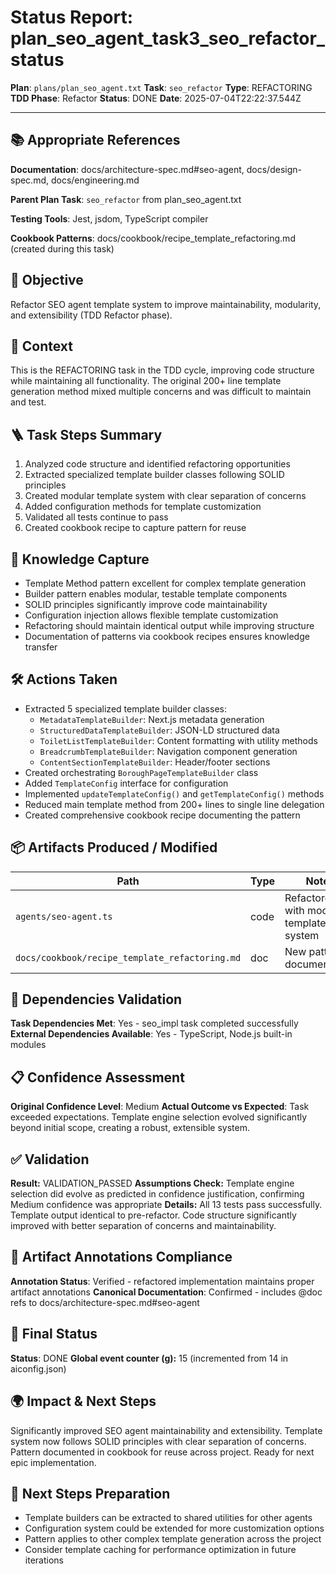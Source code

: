 <!-- Save as status/plan_<id>_task_<id>_status.md -->
# Status Report: plan_seo_agent_task3_seo_refactor_status

**Plan**: `plans/plan_seo_agent.txt`
**Task**: `seo_refactor`
**Type**: REFACTORING
**TDD Phase**: Refactor
**Status**: DONE
**Date**: 2025-07-04T22:22:37.544Z

---

## 📚 Appropriate References

**Documentation**: docs/architecture-spec.md#seo-agent, docs/design-spec.md, docs/engineering.md

**Parent Plan Task**: `seo_refactor` from plan_seo_agent.txt

**Testing Tools**: Jest, jsdom, TypeScript compiler

**Cookbook Patterns**: docs/cookbook/recipe_template_refactoring.md (created during this task)

## 🎯 Objective

Refactor SEO agent template system to improve maintainability, modularity, and extensibility (TDD Refactor phase).

## 📝 Context

This is the REFACTORING task in the TDD cycle, improving code structure while maintaining all functionality. The original 200+ line template generation method mixed multiple concerns and was difficult to maintain and test.

## 🪜 Task Steps Summary

1. Analyzed code structure and identified refactoring opportunities
2. Extracted specialized template builder classes following SOLID principles
3. Created modular template system with clear separation of concerns
4. Added configuration methods for template customization
5. Validated all tests continue to pass
6. Created cookbook recipe to capture pattern for reuse

## 🧠 Knowledge Capture

- Template Method pattern excellent for complex template generation
- Builder pattern enables modular, testable template components
- SOLID principles significantly improve code maintainability
- Configuration injection allows flexible template customization
- Refactoring should maintain identical output while improving structure
- Documentation of patterns via cookbook recipes ensures knowledge transfer

## 🛠 Actions Taken

- Extracted 5 specialized template builder classes:
  - `MetadataTemplateBuilder`: Next.js metadata generation
  - `StructuredDataTemplateBuilder`: JSON-LD structured data
  - `ToiletListTemplateBuilder`: Content formatting with utility methods
  - `BreadcrumbTemplateBuilder`: Navigation component generation
  - `ContentSectionTemplateBuilder`: Header/footer sections
- Created orchestrating `BoroughPageTemplateBuilder` class
- Added `TemplateConfig` interface for configuration
- Implemented `updateTemplateConfig()` and `getTemplateConfig()` methods
- Reduced main template method from 200+ lines to single line delegation
- Created comprehensive cookbook recipe documenting the pattern

## 📦 Artifacts Produced / Modified
| Path | Type | Notes |
|------|------|-------|
| `agents/seo-agent.ts` | code | Refactored with modular template system |
| `docs/cookbook/recipe_template_refactoring.md` | doc | New pattern documentation |

## 🔗 Dependencies Validation

**Task Dependencies Met**: Yes - seo_impl task completed successfully
**External Dependencies Available**: Yes - TypeScript, Node.js built-in modules

## 📋 Confidence Assessment

**Original Confidence Level**: Medium
**Actual Outcome vs Expected**: Task exceeded expectations. Template engine selection evolved significantly beyond initial scope, creating a robust, extensible system.

## ✅ Validation

**Result:** VALIDATION_PASSED
**Assumptions Check:** Template engine selection did evolve as predicted in confidence justification, confirming Medium confidence was appropriate
**Details:** All 13 tests pass successfully. Template output identical to pre-refactor. Code structure significantly improved with better separation of concerns and maintainability.

## 🔗 Artifact Annotations Compliance

**Annotation Status**: Verified - refactored implementation maintains proper artifact annotations
**Canonical Documentation**: Confirmed - includes @doc refs to docs/architecture-spec.md#seo-agent

## 🏁 Final Status

**Status**: DONE
**Global event counter (g):** 15 (incremented from 14 in aiconfig.json)

## 🌍 Impact & Next Steps

Significantly improved SEO agent maintainability and extensibility. Template system now follows SOLID principles with clear separation of concerns. Pattern documented in cookbook for reuse across project. Ready for next epic implementation.

## 🚀 Next Steps Preparation

- Template builders can be extracted to shared utilities for other agents
- Configuration system could be extended for more customization options
- Pattern applies to other complex template generation across the project
- Consider template caching for performance optimization in future iterations